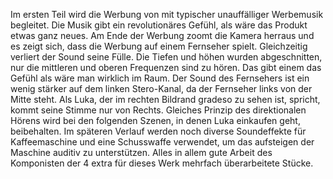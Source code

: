 Im ersten Teil wird die Werbung von mit typischer unauffälliger Werbemusik begleitet. Die Musik gibt ein revolutionäres Gefühl, als wäre das Produkt etwas ganz neues.
Am Ende der Werbung zoomt die Kamera herraus und es zeigt sich, dass die Werbung auf einem Fernseher spielt. Gleichzeitig verliert der Sound seine Fülle. Die Tiefen und höhen wurden abgeschnitten, nur die mittleren und oberen Frequenzen sind zu hören. Das gibt einem das Gefühl als wäre man wirklich im Raum.
Der Sound des Fernsehers ist ein wenig stärker auf dem linken Stero-Kanal, da der Fernseher links von der Mitte steht. Als Luka, der im rechten Bildrand gradeso zu sehen ist,
spricht, kommt seine Stimme nur von Rechts. Gleiches Prinzip des direktionalen Hörens wird bei den folgenden Szenen, in denen Luka einkaufen geht, beibehalten.
Im späteren Verlauf werden noch diverse Soundeffekte für Kaffeemaschine und eine Schusswaffe verwendet, um das aufsteigen der Maschine auditiv zu unterstützen.
Alles in allem gute Arbeit des Komponisten der 4 extra für dieses Werk mehrfach überarbeitete Stücke.
